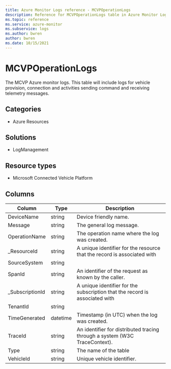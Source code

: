 ```yaml
---
title: Azure Monitor Logs reference - MCVPOperationLogs
description: Reference for MCVPOperationLogs table in Azure Monitor Logs.
ms.topic: reference
ms.service: azure-monitor
ms.subservice: logs
ms.author: bwren
author: bwren
ms.date: 10/15/2021
---
```


# MCVPOperationLogs

 The MCVP Azure monitor logs. This table will include logs for vehicle provision, connection and activities sending command and receiving telemetry messages.

## Categories

- Azure Resources
## Solutions

- LogManagement
## Resource types

- Microsoft Connected Vehicle Platform




## Columns

| Column | Type | Description |
| --- | --- | --- |
| DeviceName | string | Device friendly name. |
| Message | string | The general log message. |
| OperationName | string | The operation name where the log was created. |
| _ResourceId | string | A unique identifier for the resource that the record is associated with |
| SourceSystem | string |  |
| SpanId | string | An identifier of the request as known by the caller. |
| _SubscriptionId | string | A unique identifier for the subscription that the record is associated with |
| TenantId | string |  |
| TimeGenerated | datetime | Timestamp (in UTC) when the log was created. |
| TraceId | string | An identifier for distributed tracing through a system (W3C TraceContext). |
| Type | string | The name of the table |
| VehicleId | string | Unique vehicle identifier. |
